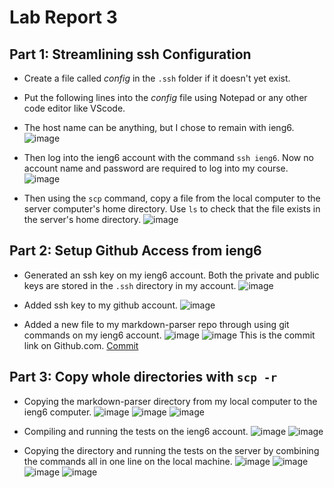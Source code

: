 # Lab Report 3 

## Part 1: Streamlining ssh Configuration
* Create a file called *config* in the `.ssh` folder if it doesn't yet exist. 
* Put the following lines into the *config* file using Notepad or any other code editor like VScode.
* The host name can be anything, but I chose to remain with ieng6.
![image](lab3-part1.png)

* Then log into the ieng6 account with the command `ssh ieng6`. Now no account name and password are required to log into my course.
![image](lab3-part1(3).png)

* Then using the `scp` command, copy a file from the local computer to the server computer's home directory. Use `ls` to check that the file exists in the server's home directory.
![image](lab3-part1(2).png)

## Part 2: Setup Github Access from ieng6
* Generated an ssh key on my ieng6 account. Both the private and public keys are stored in the `.ssh` directory in my account.
![image](lab3-part2(2).png)

* Added ssh key to my github account.
![image](lab3-part2.png)
* Added a new file to my markdown-parser repo through using git commands on my ieng6 account.
![image](lab3-part2(3).png)
![image](lab3-part2(4).png)
This is the commit link on Github.com. [Commit](https://github.com/Rena2025/markdown-parser/blob/main/test-file9.md)

## Part 3: Copy whole directories with `scp -r`
* Copying the markdown-parser directory from my local computer to the ieng6 computer.
![image](lab3-part3.png)
![image](lab3-part3-2.png)
![image](lab3-part3-3.png)

* Compiling and running the tests on the ieng6 account.
![image](lab3-part3-4.png)
![image](lab3-part3-5.png)

* Copying the directory and running the tests on the server by combining the commands all in one line on the local machine.
![image](lab3-part3-6.png)
![image](lab3-part3-7.png)
![image](lab3-part3-8.png)
![image](lab3-part3-9.png)



